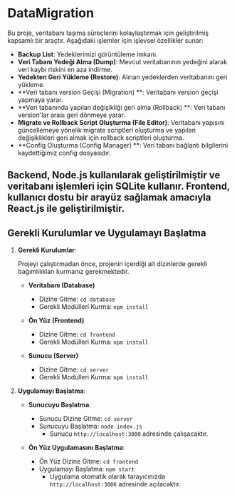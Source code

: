 # DataMigration

Bu proje, veritabanı taşıma süreçlerini kolaylaştırmak için geliştirilmiş kapsamlı bir araçtır. Aşağıdaki işlemler için işlevsel özellikler sunar:

- **Backup List**: Yedeklerimizi görüntüleme imkanı.
- **Veri Tabanı Yedeği Alma (Dump)**: Mevcut veritabanının yedeğini alarak veri kaybı riskini en aza indirme.
- **Yedekten Geri Yükleme (Restore)**: Alınan yedeklerden veritabanını geri yükleme.
- **Veri tabanı version Geçişi (Migration) **: Veritabanı version geçişi yapmaya yarar.
- **Veri tabanında yapılan değişikliği geri alma (Rollback) **: Veri tabanı version'lar arası geri dönmeye yarar.
- **Migrate ve Rollback Script Oluşturma (File Editor)**: Veritabanı yapısını güncellemeye yönelik migrate scriptleri oluşturma ve yapılan değişiklikleri geri almak için rollback scriptleri oluşturma.
- **Config Oluşturma (Config Manager) **: Veri tabanı bağlantı bilgilerini kaydettiğimiz config dosyasıdır.

## Backend, Node.js kullanılarak geliştirilmiştir ve veritabanı işlemleri için SQLite kullanır. Frontend, kullanıcı dostu bir arayüz sağlamak amacıyla React.js ile geliştirilmiştir.


## Gerekli Kurulumlar ve Uygulamayı Başlatma

1. **Gerekli Kurulumlar**:

   Projeyi çalıştırmadan önce, projenin içerdiği alt dizinlerde gerekli bağımlılıkları kurmanız gerekmektedir.

   - **Veritabanı (Database)**
     - Dizine Gitme: `cd database`
     - Gerekli Modülleri Kurma: `npm install`

   - **Ön Yüz (Frontend)**
     - Dizine Gitme: `cd frontend`
     - Gerekli Modülleri Kurma: `npm install`

   - **Sunucu (Server)**
     - Dizine Gitme: `cd server`
     - Gerekli Modülleri Kurma: `npm install`

2. **Uygulamayı Başlatma**:

   - **Sunucuyu Başlatma**:
     - Sunucu Dizine Gitme: `cd server`
     - Sunucuyu Başlatma: `node index.js`
       - Sunucu `http://localhost:3000` adresinde çalışacaktır.

   - **Ön Yüz Uygulamasını Başlatma**:
     - Ön Yüz Dizine Gitme: `cd frontend`
     - Uygulamayı Başlatma: `npm start`
       - Uygulama otomatik olarak tarayıcınızda `http://localhost:3006` adresinde açılacaktır.
